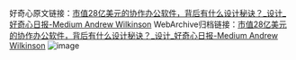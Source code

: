 好奇心原文链接：[市值28亿美元的协作办公软件，背后有什么设计秘诀？_设计_好奇心日报-Medium Andrew Wilkinson](https://www.qdaily.com/articles/9774.html)
WebArchive归档链接：[市值28亿美元的协作办公软件，背后有什么设计秘诀？_设计_好奇心日报-Medium Andrew Wilkinson](http://web.archive.org/web/20170126174624/http://www.qdaily.com:80/articles/9774.html)
![image](http://ww3.sinaimg.cn/large/007d5XDply1g3vgjxljkqj30u063j1ky)